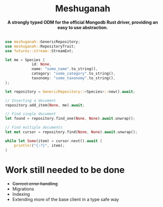 <h1 align="center">Meshuganah</h1>
<div align="center">
    <strong>A strongly typed ODM for the official Mongodb Rust driver, providing an easy to use abstraction.</strong>
</div>
<br />

```rust ,no_run
use meshuganah::GenericRepository;
use meshuganah::RepositoryTrait;
use futures::stream::StreamExt;

let me = Species {
            id: None,
            name: "some_name".to_string(),
            category: "some_category".to_string(),
            taxonomy: "some_taxonomy".to_string(),
};

let repository = GenericRepository::<Species>::new().await;

// Inserting a document
repository.add_item(None, me).await;

// Find single document
let found = repository.find_one(None, None).await.unwrap();

// Find multiple documents
let mut cursor = repository.find(None, None).await.unwrap();

while let Some(item) = cursor.next().await {
    println!("{:?}", item);
}
```

# Work still needed to be done
- ~~Correct error handling~~
- Migrations
- Indexing
- Extending more of the base client in a type safe way
